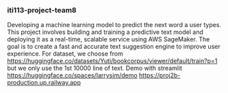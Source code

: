 ### iti113-project-team8

Developing a machine learning model to predict the next word a user types.
This project involves building and training a predictive text model and deploying it as a real-time, scalable service using AWS SageMaker.
The goal is to create a fast and accurate text suggestion engine to improve user experience.
For dataset, we choose from https://huggingface.co/datasets/Yuti/bookcorpus/viewer/default/train?p=1 but we only use the 1st 10000 line of text.
Demo with streamlit
https://huggingface.co/spaces/larrysim/demo
https://proj2b-production.up.railway.app
